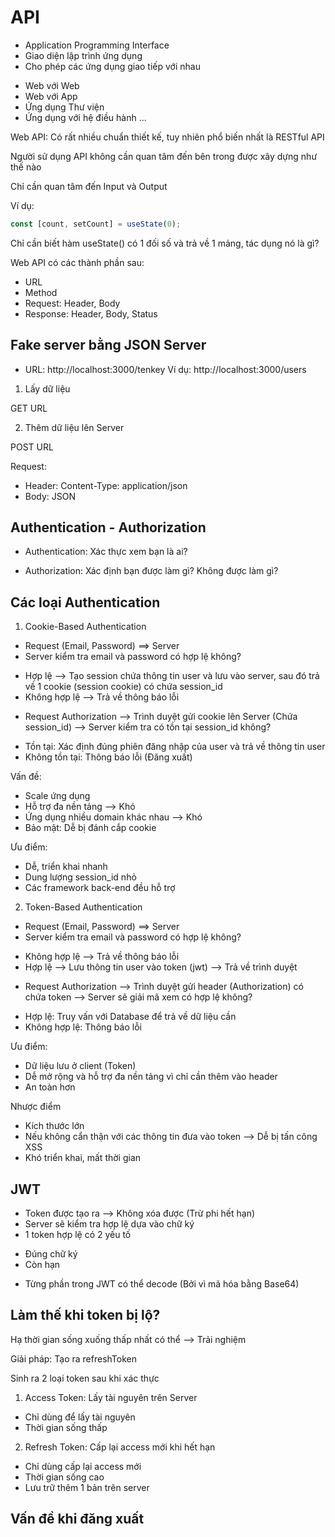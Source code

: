 # API

- Application Programming Interface
- Giao diện lập trình ứng dụng
- Cho phép các ứng dụng giao tiếp với nhau

* Web với Web
* Web với App
* Ứng dụng Thư viện
* Ứng dụng với hệ điều hành
  ...

Web API: Có rất nhiều chuẩn thiết kế, tuy nhiên phổ biến nhất là RESTful API

Người sử dụng API không cần quan tâm đến bên trong được xây dựng như thế nào

Chỉ cần quan tâm đến Input và Output

Ví dụ:

```js
const [count, setCount] = useState(0);
```

Chỉ cần biết hàm useState() có 1 đối số và trả về 1 mảng, tác dụng nó là gì?

Web API có các thành phần sau:

- URL
- Method
- Request: Header, Body
- Response: Header, Body, Status

## Fake server bằng JSON Server

- URL: http://localhost:3000/tenkey
  Ví dụ: http://localhost:3000/users

1. Lấy dữ liệu

GET URL

2. Thêm dữ liệu lên Server

POST URL

Request:

- Header: Content-Type: application/json
- Body: JSON

## Authentication - Authorization

- Authentication: Xác thực xem bạn là ai?

- Authorization: Xác định bạn được làm gì? Không được làm gì?

## Các loại Authentication

1. Cookie-Based Authentication

- Request (Email, Password) ==> Server
- Server kiểm tra email và password có hợp lệ không?

* Hợp lệ --> Tạo session chứa thông tin user và lưu vào server, sau đó trả về 1 cookie (session cookie) có chứa session_id
* Không hợp lệ --> Trả về thông báo lỗi

- Request Authorization --> Trình duyệt gửi cookie lên Server (Chứa session_id) --> Server kiểm tra có tồn tại session_id không?

* Tồn tại: Xác định đúng phiên đăng nhập của user và trả về thông tin user
* Không tồn tại: Thông báo lỗi (Đăng xuất)

Vấn đề:

- Scale ứng dụng
- Hỗ trợ đa nền tảng --> Khó
- Ứng dụng nhiều domain khác nhau --> Khó
- Bảo mật: Dễ bị đánh cắp cookie

Ưu điểm:

- Dễ, triển khai nhanh
- Dung lượng session_id nhỏ
- Các framework back-end đều hỗ trợ

2. Token-Based Authentication

- Request (Email, Password) ==> Server
- Server kiểm tra email và password có hợp lệ không?

* Không hợp lệ --> Trả về thông báo lỗi
* Hợp lệ --> Lưu thông tin user vào token (jwt) --> Trả về trình duyệt

- Request Authorization --> Trình duyệt gửi header (Authorization) có chứa token --> Server sẽ giải mã xem có hợp lệ không?

* Hợp lệ: Truy vấn với Database để trả về dữ liệu cần
* Không hợp lệ: Thông báo lỗi

Ưu điểm:

- Dữ liệu lưu ở client (Token)
- Dễ mở rộng và hỗ trợ đa nền tảng vì chỉ cần thêm vào header
- An toàn hơn

Nhược điểm

- Kích thước lớn
- Nếu không cẩn thận với các thông tin đưa vào token --> Dễ bị tấn công XSS
- Khó triển khai, mất thời gian

## JWT

- Token được tạo ra --> Không xóa được (Trừ phi hết hạn)
- Server sẽ kiểm tra hợp lệ dựa vào chữ ký
- 1 token hợp lệ có 2 yếu tố

* Đúng chữ ký
* Còn hạn

- Từng phần trong JWT có thể decode (Bởi vì mã hóa bằng Base64)

## Làm thế khi token bị lộ?

Hạ thời gian sống xuống thấp nhất có thể --> Trải nghiệm

Giải pháp: Tạo ra refreshToken

Sinh ra 2 loại token sau khi xác thực

1. Access Token: Lấy tài nguyên trên Server

- Chỉ dùng để lấy tài nguyên
- Thời gian sống thấp

2. Refresh Token: Cấp lại access mới khi hết hạn

- Chỉ dùng cấp lại access mới
- Thời gian sống cao
- Lưu trữ thêm 1 bản trên server

## Vấn đề khi đăng xuất
